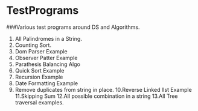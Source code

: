 # TestPrograms
###Various test programs around DS and Algorithms.
1. All Palindromes in a String.
2. Counting Sort.
3. Dom Parser Example
4. Observer Patter Example
5. Parathesis Balancing Algo
6. Quick Sort Example
7. Recursion Example
8. Date Formatting Example
9. Remove duplicates from string in place.
10.Reverse Linked lIst Example
11.Skipping Sum
12.All possible combination in a string
13.All Tree traversal examples.
